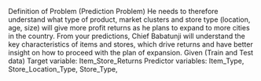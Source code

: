 Definition of Problem (Prediction Problem)
He needs to therefore understand what type of product, market clusters and store type
(location, age, size) will give more profit returns as he plans to expand to more cities in the country.
From your predictions, Chief Babatunji will understand the key characteristics of items and stores,
which drive returns and have better insight on how to proceed with the plan of expansion.
Given (Train and Test data)
Target variable: Item_Store_Returns
Predictor variables: Item_Type, Store_Location_Type, Store_Type,
